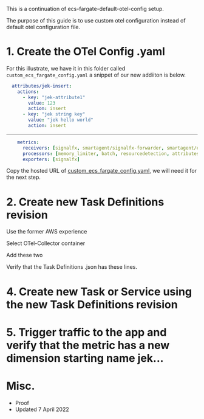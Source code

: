 This is a continuation of ecs-fargate-default-otel-config setup.

The purpose of this guide is to use custom otel configuration instead of default otel configuration file.

# 1. Create the OTel Config .yaml
For this illustrate, we have it in this folder called `custom_ecs_fargate_config.yaml` a snippet of our new addiiton is below.

```yml
  attributes/jek-insert:
    actions:
      - key: "jek-attribute1"
        value: 123
        action: insert
      - key: "jek string key"
        value: "jek hello world"
        action: insert
```
---

```yml
    metrics:
      receivers: [signalfx, smartagent/signalfx-forwarder, smartagent/ecs-metadata, prometheus/internal]
      processors: [memory_limiter, batch, resourcedetection, attributes/jek-insert]
      exporters: [signalfx]
```

Copy the hosted URL of [custom_ecs_fargate_config.yaml](https://raw.githubusercontent.com/jek-bao-choo/splunk-otel-example/main/infrastructure-ecs/ecs-ec2-custom-otel-config-with-config-url/custom_ecs_fargate_config.yaml), we will need it for the next step.

# 2. Create new Task Definitions revision
Use the former AWS experience

Select OTel-Collector container

Add these two

Verify that the Task Definitions .json has these lines.

# 4. Create new Task or Service using the new Task Definitions revision

# 5. Trigger traffic to the app and verify that the metric has a new dimension starting name jek...

# Misc.
- Proof
- Updated 7 April 2022